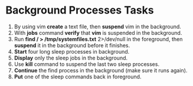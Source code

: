 # Background Processes Tasks

1. By using vim **create** a text file, then **suspend** vim in the background.
2. With **jobs** command **verify** that **vim** is suspended in the background.
3. Run **find / > /tmp/systemfiles.txt** 2>/dev/null in the foreground, then **suspend** it in the background before it finishes.
5. **Start** four long sleep processes in background.
6. **Display** only the sleep jobs in the background.
7. Use **kill** command to suspend the last two sleep processes.
8. **Continue** the find process in the background (make sure it runs again). 
9. **Put** one of the sleep commands back in foreground.
